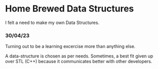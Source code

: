 # Home Brewed Data Structures
I felt a need to make my own Data Structures. 

### 30/04/23
Turning out to be a learning excercise more than anything else.

A data-structure is chosen as per needs.
Sometimes, a best fit given up over STL (C++) 
    because it communicates better with other developers.
